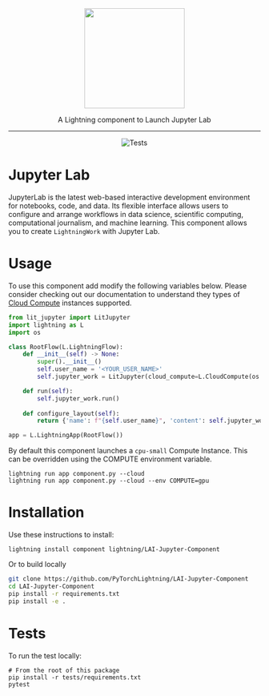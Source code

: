 <!---:lai-name: Slack Messenger--->

<div align="center">
<img src="https://jupyter.org/assets/homepage/main-logo.svg" width="200px">

A Lightning component to Launch Jupyter Lab
______________________________________________________________________

![Tests](https://github.com/PyTorchLightning/LAI-Jupyter-Component/actions/workflows/ci-testing.yml/badge.svg)
</div>

# Jupyter Lab
JupyterLab is the latest web-based interactive development environment for notebooks, code, and data. Its flexible interface allows users to configure and arrange workflows in data science, scientific computing, computational journalism, and machine learning. This component allows you to create `LightningWork` with Jupyter Lab.

# Usage
To use this component add modify the following variables below. Please consider checking out our documentation to understand they types of [Cloud Compute](https://lightning.ai/lightning-docs/core_api/lightning_work/compute.html) instances supported.

```python
from lit_jupyter import LitJupyter
import lightning as L
import os

class RootFlow(L.LightningFlow):
    def __init__(self) -> None:
        super().__init__()
        self.user_name = '<YOUR_USER_NAME>'
        self.jupyter_work = LitJupyter(cloud_compute=L.CloudCompute(os.getenv("COMPUTE", "<COMPUTE_INSTANCE>")))

    def run(self):
        self.jupyter_work.run()
    
    def configure_layout(self):
        return {'name': f"{self.user_name}", 'content': self.jupyter_work}

app = L.LightningApp(RootFlow())
```

By default this component launches a `cpu-small` Compute Instance. This can be overridden using the COMPUTE environment variable.


```
lightning run app component.py --cloud
lightning run app component.py --cloud --env COMPUTE=gpu
```


# Installation
Use these instructions to install:

<!---:lai-install:--->
```
lightning install component lightning/LAI-Jupyter-Component
```

Or to build locally
```bash
git clone https://github.com/PyTorchLightning/LAI-Jupyter-Component
cd LAI-Jupyter-Component
pip install -r requirements.txt
pip install -e .
```

# Tests
To run the test locally:
```
# From the root of this package
pip install -r tests/requirements.txt
pytest
```

